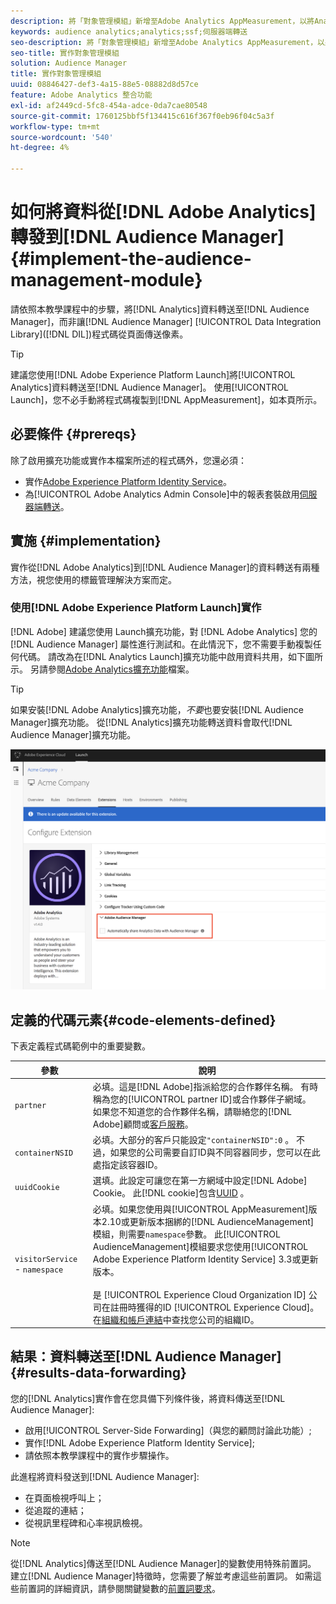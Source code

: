 ```yaml
---
description: 將「對象管理模組」新增至Adobe Analytics AppMeasurement，以將Analytics資料轉送至Audience Manager，而非讓Audience ManagerData Integration Library(DIL)程式碼從頁面傳送像素。
keywords: audience analytics;analytics;ssf;伺服器端轉送
seo-description: 將「對象管理模組」新增至Adobe Analytics AppMeasurement，以將Analytics資料轉送至Audience Manager，而非讓Audience ManagerData Integration Library(DIL)程式碼從頁面傳送像素。
seo-title: 實作對象管理模組
solution: Audience Manager
title: 實作對象管理模組
uuid: 08846427-def3-4a15-88e5-08882d8d57ce
feature: Adobe Analytics 整合功能
exl-id: af2449cd-5fc8-454a-adce-0da7cae80548
source-git-commit: 1760125bbf5f134415c616f367f0eb96f04c5a3f
workflow-type: tm+mt
source-wordcount: '540'
ht-degree: 4%

---
```


# 如何將資料從[!DNL Adobe Analytics]轉發到[!DNL Audience Manager] {#implement-the-audience-management-module}

請依照本教學課程中的步驟，將[!DNL Analytics]資料轉送至[!DNL Audience Manager]，而非讓[!DNL Audience Manager] [!UICONTROL Data Integration Library]([!DNL DIL])程式碼從頁面傳送像素。

>[!TIP]
>
>建議您使用[!DNL Adobe Experience Platform Launch]將[!UICONTROL Analytics]資料轉送至[!DNL Audience Manager]。 使用[!UICONTROL Launch]，您不必手動將程式碼複製到[!DNL AppMeasurement]，如本頁所示。

## 必要條件 {#prereqs}

除了啟用擴充功能或實作本檔案所述的程式碼外，您還必須：

* 實作[Adobe Experience Platform Identity Service](https://docs.adobe.com/content/help/zh-Hant/id-service/using/home.translate.html)。
* 為[!UICONTROL Adobe Analytics Admin Console]中的報表套裝啟用[伺服器端轉送](https://docs.adobe.com/help/en/analytics/admin/admin-tools/server-side-forwarding/ssf.html)。

## 實施 {#implementation}

實作從[!DNL Adobe Analytics]到[!DNL Audience Manager]的資料轉送有兩種方法，視您使用的標籤管理解決方案而定。

### 使用[!DNL Adobe Experience Platform Launch]實作

[!DNL Adobe] 建議您使用 [](https://docs.adobe.com/content/help/en/launch/using/overview.html) Launch擴充功能，對 [!DNL Adobe Analytics] 您的 [!DNL Audience Manager] 屬性進行測試和。在此情況下，您不需要手動複製任何代碼。 請改為在[!DNL Analytics Launch]擴充功能中啟用資料共用，如下圖所示。 另請參閱[Adobe Analytics擴充功能](https://docs.adobe.com/content/help/en/launch/using/extensions-ref/adobe-extension/analytics-extension/overview.html#adobe-audience-manager)檔案。

>[!TIP]
>
>如果安裝[!DNL Adobe Analytics]擴充功能，*不要*&#x200B;也要安裝[!DNL Audience Manager]擴充功能。 從[!DNL Analytics]擴充功能轉送資料會取代[!DNL Audience Manager]擴充功能。

![如何從Adobe Analytics擴充功能將資料共用至Audience Manager](/help/using/integration/assets/analytics-to-aam.png)

## 定義的代碼元素{#code-elements-defined}

下表定義程式碼範例中的重要變數。

| 參數 | 說明 |
|--- |--- |
| `partner` | 必填。這是[!DNL Adobe]指派給您的合作夥伴名稱。 有時稱為您的[!UICONTROL partner ID]或合作夥伴子網域。  如果您不知道您的合作夥伴名稱，請聯絡您的[!DNL Adobe]顧問或[客戶服務](https://helpx.adobe.com/tw/marketing-cloud/contact-support.html)。 |
| `containerNSID` | 必填。大部分的客戶只能設定`"containerNSID":0` 。 不過，如果您的公司需要自訂ID與不同容器同步，您可以在此處指定該容器ID。 |
| `uuidCookie` | 選填。此設定可讓您在第一方網域中設定[!DNL Adobe] Cookie。 此[!DNL cookie]包含[UUID](../../reference/ids-in-aam.md) 。 |
| `visitorService` - `namespace` | 必填。如果您使用與[!UICONTROL AppMeasurement]版本2.10或更新版本捆綁的[!DNL AudienceManagement]模組，則需要`namespace`參數。 此[!UICONTROL AudienceManagement]模組要求您使用[!UICONTROL Adobe Experience Platform Identity Service] 3.3或更新版本。 <br><br>是 [!UICONTROL Experience Cloud Organization ID] 公司在註冊時獲得的ID  [!UICONTROL Experience Cloud]。在[組織和帳戶連結](https://docs.adobe.com/content/help/en/core-services/interface/manage-users-and-products/organizations.html)中查找您公司的組織ID。 |

## 結果：資料轉送至[!DNL Audience Manager] {#results-data-forwarding}

您的[!DNL Analytics]實作會在您具備下列條件後，將資料傳送至[!DNL Audience Manager]:

* 啟用[!UICONTROL Server-Side Forwarding]（與您的顧問討論此功能）;
* 實作[!DNL Adobe Experience Platform Identity Service];
* 請依照本教學課程中的實作步驟操作。

此進程將資料發送到[!DNL Audience Manager]:

* 在頁面檢視呼叫上；
* 從追蹤的連結；
* 從視訊里程碑和心率視訊檢視。

>[!NOTE]
>
>從[!DNL Analytics]傳送至[!DNL Audience Manager]的變數使用特殊前置詞。 建立[!DNL Audience Manager]特徵時，您需要了解並考慮這些前置詞。 如需這些前置詞的詳細資訊，請參閱關鍵變數的[前置詞要求](../../features/traits/trait-variable-prefixes.md)。
